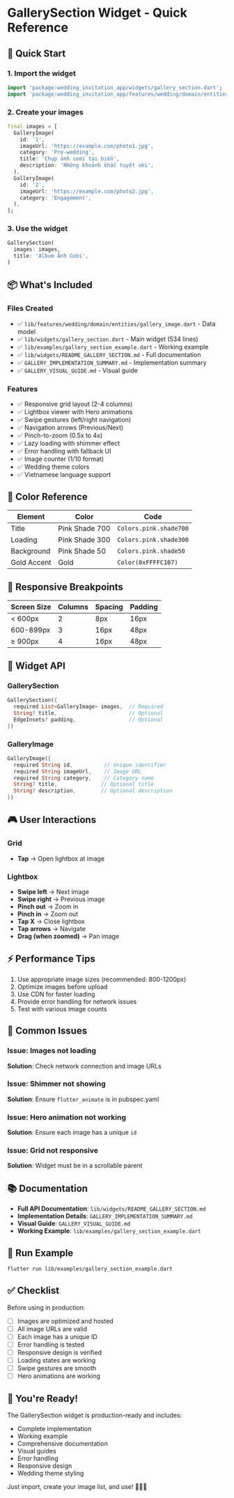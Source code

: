 # GallerySection Widget - Quick Reference

## 🚀 Quick Start

### 1. Import the widget
```dart
import 'package:wedding_invitation_app/widgets/gallery_section.dart';
import 'package:wedding_invitation_app/features/wedding/domain/entities/gallery_image.dart';
```

### 2. Create your images
```dart
final images = [
  GalleryImage(
    id: '1',
    imageUrl: 'https://example.com/photo1.jpg',
    category: 'Pre-wedding',
    title: 'Chụp ảnh cưới tại biển',
    description: 'Những khoảnh khắc tuyệt vời',
  ),
  GalleryImage(
    id: '2',
    imageUrl: 'https://example.com/photo2.jpg',
    category: 'Engagement',
  ),
];
```

### 3. Use the widget
```dart
GallerySection(
  images: images,
  title: 'Album Ảnh Cưới',
)
```

## 📦 What's Included

### Files Created
- ✅ `lib/features/wedding/domain/entities/gallery_image.dart` - Data model
- ✅ `lib/widgets/gallery_section.dart` - Main widget (534 lines)
- ✅ `lib/examples/gallery_section_example.dart` - Working example
- ✅ `lib/widgets/README_GALLERY_SECTION.md` - Full documentation
- ✅ `GALLERY_IMPLEMENTATION_SUMMARY.md` - Implementation summary
- ✅ `GALLERY_VISUAL_GUIDE.md` - Visual guide

### Features
- ✅ Responsive grid layout (2-4 columns)
- ✅ Lightbox viewer with Hero animations
- ✅ Swipe gestures (left/right navigation)
- ✅ Navigation arrows (Previous/Next)
- ✅ Pinch-to-zoom (0.5x to 4x)
- ✅ Lazy loading with shimmer effect
- ✅ Error handling with fallback UI
- ✅ Image counter (1/10 format)
- ✅ Wedding theme colors
- ✅ Vietnamese language support

## 🎨 Color Reference

| Element | Color | Code |
|---------|-------|------|
| Title | Pink Shade 700 | `Colors.pink.shade700` |
| Loading | Pink Shade 300 | `Colors.pink.shade300` |
| Background | Pink Shade 50 | `Colors.pink.shade50` |
| Gold Accent | Gold | `Color(0xFFFFC107)` |

## 📱 Responsive Breakpoints

| Screen Size | Columns | Spacing | Padding |
|-------------|---------|---------|---------|
| < 600px | 2 | 8px | 16px |
| 600-899px | 3 | 16px | 48px |
| ≥ 900px | 4 | 16px | 48px |

## 🎯 Widget API

### GallerySection
```dart
GallerySection({
  required List<GalleryImage> images,  // Required
  String? title,                       // Optional
  EdgeInsets? padding,                 // Optional
})
```

### GalleryImage
```dart
GalleryImage({
  required String id,          // Unique identifier
  required String imageUrl,    // Image URL
  required String category,    // Category name
  String? title,              // Optional title
  String? description,        // Optional description
})
```

## 🎮 User Interactions

### Grid
- **Tap** → Open lightbox at image

### Lightbox
- **Swipe left** → Next image
- **Swipe right** → Previous image
- **Pinch out** → Zoom in
- **Pinch in** → Zoom out
- **Tap X** → Close lightbox
- **Tap arrows** → Navigate
- **Drag (when zoomed)** → Pan image

## ⚡ Performance Tips

1. Use appropriate image sizes (recommended: 800-1200px)
2. Optimize images before upload
3. Use CDN for faster loading
4. Provide error handling for network issues
5. Test with various image counts

## 🐛 Common Issues

### Issue: Images not loading
**Solution**: Check network connection and image URLs

### Issue: Shimmer not showing
**Solution**: Ensure `flutter_animate` is in pubspec.yaml

### Issue: Hero animation not working
**Solution**: Ensure each image has a unique `id`

### Issue: Grid not responsive
**Solution**: Widget must be in a scrollable parent

## 📚 Documentation

- **Full API Documentation**: `lib/widgets/README_GALLERY_SECTION.md`
- **Implementation Details**: `GALLERY_IMPLEMENTATION_SUMMARY.md`
- **Visual Guide**: `GALLERY_VISUAL_GUIDE.md`
- **Working Example**: `lib/examples/gallery_section_example.dart`

## 🧪 Run Example

```bash
flutter run lib/examples/gallery_section_example.dart
```

## ✅ Checklist

Before using in production:
- [ ] Images are optimized and hosted
- [ ] All image URLs are valid
- [ ] Each image has a unique ID
- [ ] Error handling is tested
- [ ] Responsive design is verified
- [ ] Loading states are working
- [ ] Swipe gestures are smooth
- [ ] Hero animations are working

## 🎉 You're Ready!

The GallerySection widget is production-ready and includes:
- Complete implementation
- Working example
- Comprehensive documentation
- Visual guides
- Error handling
- Responsive design
- Wedding theme styling

Just import, create your image list, and use! 💍📸✨
